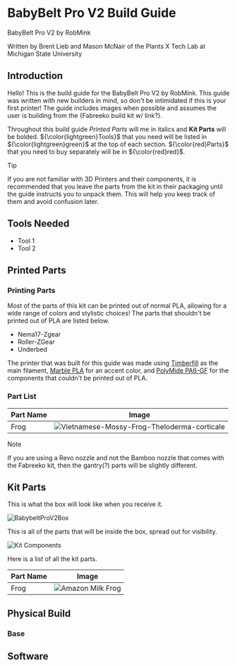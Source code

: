 # BabyBelt Pro V2 Build Guide
BabyBelt Pro V2 by RobMink

Written by Brent Lieb and Mason McNair of the Plants X Tech Lab at Michigan State University
## Introduction
Hello! This is the build guide for the BabyBelt Pro V2 by RobMink. This guide was written with new builders in mind, so don't be intimidated if this is your first printer! The guide includes images when possible and assumes the user is building from the {Fabreeko build kit w/ link?}. 

Throughout this build guide *Printed Parts* will me in italics and **Kit Parts** will be bolded. ${\color{lightgreen}Tools}$ that you need will be listed in ${\color{lightgreen}green}$ at the top of each section. ${\color{red}Parts}$ that you need to buy separately will be in ${\color{red}red}$.

>[!TIP] 
>If you are not familiar with 3D Printers and their components, it is recommended that you leave the parts from the kit in their packaging until the guide instructs you to unpack them. This will help you keep track of them and avoid confusion later. 
## Tools Needed 
- Tool 1
- Tool 2
## Printed Parts
### Printing Parts
Most of the parts of this kit can be printed out of normal PLA, allowing for a wide range of colors and stylistic choices! The parts that shouldn't be printed out of PLA are listed below. 

- Nema17-Zgear
- Roller-ZGear
- Underbed

The printer that was built for this guide was made using [Timberfill](https://fillamentum.com/collections/timberfill-filament/) as the main filament, [Marble PLA](https://us.polymaker.com/products/panchroma-marble?variant=43612877946937) for an accent color, and [PolyMide PA6-GF](https://us.polymaker.com/products/fiberon-pa6-gf25) for the components that couldn't be printed out of PLA. 
### Part List

| Part Name | Image |
|-----------|-------|
| Frog | ![Vietnamese-Mossy-Frog-Theloderma-corticale](https://github.com/user-attachments/assets/bfa60569-a1f7-4efa-a8d0-a7acafaf2ce8)

>[!NOTE]
>If you are using a Revo nozzle and not the Bamboo nozzle that comes with the Fabreeko kit, then the gantry(?) parts will be slightly different. 
## Kit Parts
This is what the box will look like when you receive it.  

![BabybeltProV2Box](https://github.com/user-attachments/assets/db425790-5faf-40ce-aba2-c7495f1c9352)  

This is all of the parts that will be inside the box, spread out for visibility.  

![Kit Components](https://github.com/user-attachments/assets/cbf075dc-6b63-42a7-9919-33687f34e00b)

Here is a list of all the kit parts. 

| Part Name | Image |
|-----------|-------|
| Frog | ![Amazon Milk Frog](https://github.com/user-attachments/assets/285bcd90-304a-47d4-bdb7-339d672c2b50)


## Physical Build
### Base

## Software
